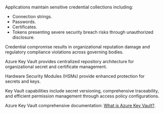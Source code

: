Applications maintain sensitive credential collections including:

- Connection strings.
- Passwords.
- Certificates.
- Tokens presenting severe security breach risks through unauthorized disclosure.

Credential compromise results in organizational reputation damage and regulatory compliance violations across governing bodies.

Azure Key Vault provides centralized repository architecture for organizational secret and certificate management.

Hardware Security Modules (HSMs) provide enhanced protection for secrets and keys.

Key Vault capabilities include secret versioning, comprehensive traceability, and efficient permission management through access policy configurations.

Azure Key Vault comprehensive documentation: [What is Azure Key Vault?](/azure/key-vault/key-vault-overview).

